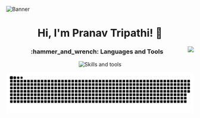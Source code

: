 ![Banner](https://github.com/prnvtripathi/prnvtripathi/blob/main/assets/banner.png)

<h1 align="center">Hi, I'm Pranav Tripathi! 👋 </h1>
<img align="right" src="https://visitor-badge.laobi.icu/badge?page_id=prnvtripathi.prnvtripathi&left_color=royalblue&right_color=black"  />

<h3 align="center">:hammer_and_wrench: Languages and Tools</h3>

<p align="center">
    <img src="https://skillicons.dev/icons?i=nextjs,aws,gcp,docker,mongodb,js,tailwind,linux,postgres,go,nodejs,vscode" alt="Skills and tools"/>
</p>

<p align="center">
    
![GitHub Snake](https://raw.githubusercontent.com/prnvtripathi/prnvtripathi/output/github-snake-dark.svg)

</p>
